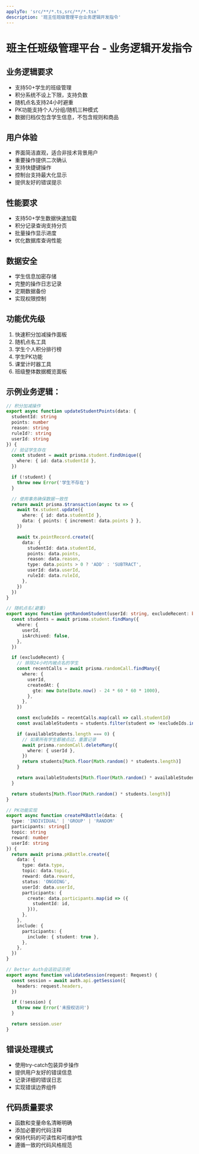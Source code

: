 ```yaml
---
applyTo: 'src/**/*.ts,src/**/*.tsx'
description: '班主任班级管理平台业务逻辑开发指令'
---
```


# 班主任班级管理平台 - 业务逻辑开发指令

## 业务逻辑要求

- 支持50+学生的班级管理
- 积分系统不设上下限，支持负数
- 随机点名支持24小时避重
- PK功能支持个人/分组/随机三种模式
- 数据归档仅包含学生信息，不包含规则和商品

## 用户体验

- 界面简洁直观，适合非技术背景用户
- 重要操作提供二次确认
- 支持快捷键操作
- 控制台支持最大化显示
- 提供友好的错误提示

## 性能要求

- 支持50+学生数据快速加载
- 积分记录查询支持分页
- 批量操作显示进度
- 优化数据库查询性能

## 数据安全

- 学生信息加密存储
- 完整的操作日志记录
- 定期数据备份
- 实现权限控制

## 功能优先级

1. 快速积分加减操作面板
2. 随机点名工具
3. 学生个人积分排行榜
4. 学生PK功能
5. 课堂计时器工具
6. 班级整体数据概览面板

## 示例业务逻辑：

```typescript
// 积分加减操作
export async function updateStudentPoints(data: {
  studentId: string
  points: number
  reason: string
  ruleId?: string
  userId: string
}) {
  // 验证学生存在
  const student = await prisma.student.findUnique({
    where: { id: data.studentId },
  })

  if (!student) {
    throw new Error('学生不存在')
  }

  // 使用事务确保数据一致性
  return await prisma.$transaction(async tx => {
    await tx.student.update({
      where: { id: data.studentId },
      data: { points: { increment: data.points } },
    })

    await tx.pointRecord.create({
      data: {
        studentId: data.studentId,
        points: data.points,
        reason: data.reason,
        type: data.points > 0 ? 'ADD' : 'SUBTRACT',
        userId: data.userId,
        ruleId: data.ruleId,
      },
    })
  })
}

// 随机点名(避重)
export async function getRandomStudent(userId: string, excludeRecent: boolean = true) {
  const students = await prisma.student.findMany({
    where: {
      userId,
      isArchived: false,
    },
  })

  if (excludeRecent) {
    // 排除24小时内被点名的学生
    const recentCalls = await prisma.randomCall.findMany({
      where: {
        userId,
        createdAt: {
          gte: new Date(Date.now() - 24 * 60 * 60 * 1000),
        },
      },
    })

    const excludeIds = recentCalls.map(call => call.studentId)
    const availableStudents = students.filter(student => !excludeIds.includes(student.id))

    if (availableStudents.length === 0) {
      // 如果所有学生都被点过，重置记录
      await prisma.randomCall.deleteMany({
        where: { userId },
      })
      return students[Math.floor(Math.random() * students.length)]
    }

    return availableStudents[Math.floor(Math.random() * availableStudents.length)]
  }

  return students[Math.floor(Math.random() * students.length)]
}

// PK功能实现
export async function createPKBattle(data: {
  type: 'INDIVIDUAL' | 'GROUP' | 'RANDOM'
  participants: string[]
  topic: string
  reward: number
  userId: string
}) {
  return await prisma.pKBattle.create({
    data: {
      type: data.type,
      topic: data.topic,
      reward: data.reward,
      status: 'ONGOING',
      userId: data.userId,
      participants: {
        create: data.participants.map(id => ({
          studentId: id,
        })),
      },
    },
    include: {
      participants: {
        include: { student: true },
      },
    },
  })
}

// Better Auth会话验证示例
export async function validateSession(request: Request) {
  const session = await auth.api.getSession({
    headers: request.headers,
  })

  if (!session) {
    throw new Error('未授权访问')
  }

  return session.user
}
```

## 错误处理模式

- 使用try-catch包装异步操作
- 提供用户友好的错误信息
- 记录详细的错误日志
- 实现错误边界组件

## 代码质量要求

- 函数和变量命名清晰明确
- 添加必要的代码注释
- 保持代码的可读性和可维护性
- 遵循一致的代码风格规范

